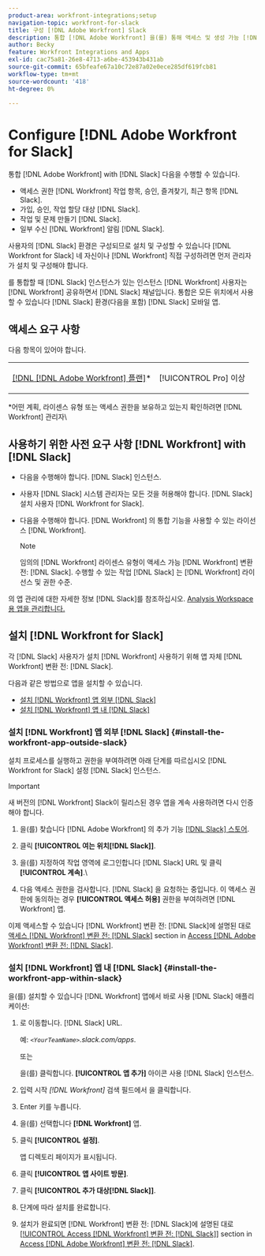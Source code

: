 ```yaml
---
product-area: workfront-integrations;setup
navigation-topic: workfront-for-slack
title: 구성 [!DNL Adobe Workfront] Slack
description: 통합 [!DNL Adobe Workfront] 을(를) 통해 액세스 및 생성 가능 [!DNL Workfront] Slack의 작업 항목, 승인, 즐겨찾기, 최근 항목
author: Becky
feature: Workfront Integrations and Apps
exl-id: cac75a81-26e8-4713-a6be-453943b431ab
source-git-commit: 65bfeafe67a10c72e87a02e0ece285df619fcb81
workflow-type: tm+mt
source-wordcount: '418'
ht-degree: 0%

---
```


# Configure [!DNL Adobe Workfront for Slack]

통합 [!DNL Adobe Workfront] with [!DNL Slack] 다음을 수행할 수 있습니다.

* 액세스 권한 [!DNL Workfront] 작업 항목, 승인, 즐겨찾기, 최근 항목 [!DNL Slack].
* 가입, 승인, 작업 할당 대상 [!DNL Slack].
* 작업 및 문제 만들기 [!DNL Slack].
* 일부 수신 [!DNL Workfront] 알림 [!DNL Slack].

사용자의 [!DNL Slack] 환경은 구성되므로 설치 및 구성할 수 있습니다 [!DNL Workfront for Slack] 네 자신이나 [!DNL Workfront] 직접 구성하려면 먼저 관리자가 설치 및 구성해야 합니다.

를 통합할 때 [!DNL Slack] 인스턴스가 있는 인스턴스 [!DNL Workfront] 사용자는 [!DNL Workfront] 공유하면서 [!DNL Slack] 채널입니다. 통합은 모든 위치에서 사용할 수 있습니다 [!DNL Slack] 환경(다음을 포함) [!DNL Slack] 모바일 앱.

## 액세스 요구 사항

다음 항목이 있어야 합니다.

<table style="table-layout:auto"> 
 <col> 
 </col> 
 <col> 
 </col> 
 <tbody> 
  <tr> 
   <td role="rowheader"><a href="https://www.workfront.com/plans" target="_blank">[!DNL [!DNL Adobe Workfront] 플랜]</a>*</td> 
   <td> <p>[!UICONTROL Pro] 이상</p> </td> 
  </tr> 
 </tbody> 
</table>

&#42;어떤 계획, 라이센스 유형 또는 액세스 권한을 보유하고 있는지 확인하려면 [!DNL Workfront] 관리자\

## 사용하기 위한 사전 요구 사항 [!DNL Workfront] with [!DNL Slack]

* 다음을 수행해야 합니다. [!DNL Slack] 인스턴스.
* 사용자 [!DNL Slack] 시스템 관리자는 모든 것을 허용해야 합니다. [!DNL Slack] 설치 사용자 [!DNL Workfront for Slack].
* 다음을 수행해야 합니다. [!DNL Workfront] 의 통합 기능을 사용할 수 있는 라이선스 [!DNL Workfront].

   >[!NOTE]
   >
   >임의의 [!DNL Workfront] 라이센스 유형이 액세스 가능 [!DNL Workfront] 변환 전: [!DNL Slack]. 수행할 수 있는 작업 [!DNL Slack] 는 [!DNL Workfront] 라이선스 및 권한 수준.

의 앱 관리에 대한 자세한 정보 [!DNL Slack]를 참조하십시오. [Analysis Workspace용 앱을 관리합니다.](https://get.slack.help/hc/en-us/articles/222386767-Manage-apps-for-your-workspace)

## 설치 [!DNL Workfront for Slack]

각 [!DNL Slack] 사용자가 설치 [!DNL Workfront] 사용하기 위해 앱 자체 [!DNL Workfront] 변환 전: [!DNL Slack].

다음과 같은 방법으로 앱을 설치할 수 있습니다.

* [설치 [!DNL Workfront] 앱 외부 [!DNL Slack]](#install-the-workfront-app-outside-slack-install-the-workfront-app-outside-slack)
* [설치 [!DNL Workfront] 앱 내 [!DNL Slack]](#install-the-workfront-app-within-slack-install-the-workfront-app-within-slack)

### 설치 [!DNL Workfront] 앱 외부 [!DNL Slack] {#install-the-workfront-app-outside-slack}

설치 프로세스를 실행하고 권한을 부여하려면 아래 단계를 따르십시오 [!DNL Workfront for Slack] 설정 [!DNL Slack] 인스턴스.

>[!IMPORTANT]
>
>새 버전의 [!DNL Workfront] Slack이 릴리스된 경우 앱을 계속 사용하려면 다시 인증해야 합니다.

1. 을(를) 찾습니다 [!DNL Adobe Workfront] 의 추가 기능 [[!DNL Slack] 스토어](https://workfront.slack.com/apps/A7CLAMVNW-adobe-workfront?tab=more_info).

1. 클릭 **[!UICONTROL 여는 위치[!DNL Slack]]**.

1. 을(를) 지정하여 작업 영역에 로그인합니다 [!DNL Slack] URL 및 클릭 **[!UICONTROL 계속]**.\

1. 다음 액세스 권한을 검사합니다. [!DNL Slack] 을 요청하는 중입니다. 이 액세스 권한에 동의하는 경우 **[!UICONTROL 액세스 허용]** 권한을 부여하려면 [!DNL Workfront] 앱.

이제 액세스할 수 있습니다 [!DNL Workfront] 변환 전: [!DNL Slack]에 설명된 대로 [액세스 [!DNL Workfront] 변환 전: [!DNL Slack]](../../workfront-integrations-and-apps/using-workfront-with-slack/access-workfront-from-slack.md#viewing-all-available-commands) section in [Access [!DNL Adobe Workfront] 변환 전: [!DNL Slack]](../../workfront-integrations-and-apps/using-workfront-with-slack/access-workfront-from-slack.md).

### 설치 [!DNL Workfront] 앱 내 [!DNL Slack] {#install-the-workfront-app-within-slack}

을(를) 설치할 수 있습니다 [!DNL Workfront] 앱에서 바로 사용 [!DNL Slack] 애플리케이션:

1. 로 이동합니다. [!DNL Slack] URL.

   예: *`<YourTeamName>`.slack.com/apps*.

   또는

   을(를) 클릭합니다. **[!UICONTROL 앱 추가]** 아이콘 사용 [!DNL Slack] 인스턴스.

1. 입력 시작 *[!DNL Workfront]* 검색 필드에서 을 클릭합니다.
1. Enter 키를 누릅니다.
1. 을(를) 선택합니다 **[!DNL Workfront]** 앱.
1. 클릭 **[!UICONTROL 설정]**.

   앱 디렉토리 페이지가 표시됩니다.

1. 클릭 **[!UICONTROL 앱 사이트 방문]**.
1. 클릭 **[!UICONTROL 추가 대상[!DNL Slack]]**.
1. 단계에 따라 설치를 완료합니다.
1. 설치가 완료되면 [!DNL Workfront] 변환 전: [!DNL Slack]에 설명된 대로 [[!UICONTROL Access [!DNL Workfront] 변환 전: [!DNL Slack]]](../../workfront-integrations-and-apps/using-workfront-with-slack/access-workfront-from-slack.md#viewing-all-available-commands) section in [Access [!DNL Adobe Workfront] 변환 전: [!DNL Slack]](../../workfront-integrations-and-apps/using-workfront-with-slack/access-workfront-from-slack.md).
